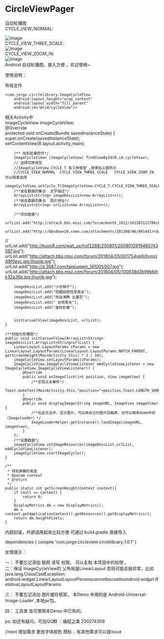 # CircleViewPager
 自动轮播图  
   CYCLE_VIEW_NORMAL:    
     
  ![image](https://github.com/CodingForAndroid/CircleViewPager/blob/master/screenshot/CYCLE_VIEW_NORMAL.gif)  
  CYCLE_VIEW_THREE_SCALE:  
  ![image](https://github.com/CodingForAndroid/CircleViewPager/blob/master/screenshot/CYCLE_VIEW_THREE_SCALE.gif)  
  CYCLE_VIEW_ZOOM_IN:  
  ![image](https://github.com/CodingForAndroid/CircleViewPager/blob/master/screenshot/CYCLE_VIEW_ZOOM_IN.gif)  
 Android  自动轮播图，接入方便 ，欢迎使用~

 使用说明：

 布局文件

    <com.jorge.circlelibrary.ImageCycleView
        android:layout_height="wrap_content"
        android:layout_width="fill_parent"
        android:id="@+id/cycleView"/>



相关Activity中   
    ImageCycleView imageCycleView;   
    @Override   
    protected void onCreate(Bundle savedInstanceState) {   
        super.onCreate(savedInstanceState);   
        setContentView(R.layout.activity_main);   

        /** 找到轮播控件*/
        imageCycleView= (ImageCycleView) findViewById(R.id.cycleView);
        // 选择切换类型
        //ImageCycleView.CYCLE_T 有三种类型 ,效果如上图所示
        //CYCLE_VIEW_NORMAL  CYCLE_VIEW_THREE_SCALE   CYCLE_VIEW_ZOOM_IN   可以随意选择
        imageCycleView.setCycle_T(ImageCycleView.CYCLE_T.CYCLE_VIEW_THREE_SCALE);
        /**装在数据的集合  文字描述*/
        ArrayList<String> imageDescList=new ArrayList<>();
        /**装在数据的集合  图片地址*/
        ArrayList<String> urlList=new ArrayList<>();

        /**添加数据*/
        urlList.add("http://attach.bbs.miui.com/forum/month_1012/101203122706c89249c8f58fcc.jpg");
        urlList.add("http://bbsdown10.cnmo.com/attachments/201308/06/091441rn5ww131m0gj55r0.jpg");
//      urlList.add("http://kuoo8.com/wall_up/hsf2288/200801/2008012919460743597.jpg");   
        urlList.add("http://attach.bbs.miui.com/forum/201604/05/001754vp6j0vmcj49f0evc.jpg.thumb.jpg");   
        urlList.add("http://d.3987.com/taiqiumein_141001/007.jpg");   
        urlList.add("http://attach.bbs.miui.com/forum/201604/05/100838d2b99k6ihk32a36a.jpg.thumb.jpg");   

        imageDescList.add("小仓柚子");
        imageDescList.add("抚媚妖娆性感美女");
        imageDescList.add("热血沸腾 比基尼");
        imageDescList.add(" 台球美女");
        imageDescList.add("身材妙曼");


        initCarsuelView(imageDescList, urlList);
    }

    /**初始化轮播图*/
    public void initCarsuelView(ArrayList<String> imageDescList,ArrayList<String>urlList) {
        LinearLayout.LayoutParams cParams = new LinearLayout.LayoutParams(LinearLayout.LayoutParams.MATCH_PARENT, getScreenHeight(MainActivity.this) * 3 / 10);
        imageCycleView.setLayoutParams(cParams);
        ImageCycleView.ImageCycleViewListener mAdCycleViewListener = new ImageCycleView.ImageCycleViewListener() {
            @Override
            public void onImageClick(int position, View imageView) {
                /**实现点击事件*/
                Toast.makeText(MainActivity.this,"position="+position,Toast.LENGTH_SHORT).show();
            }
            @Override
            public void displayImage(String imageURL, ImageView imageView) {
                /**在此方法中，显示图片，可以用自己的图片加载库，也可以用本demo中的（Imageloader）*/
                ImageLoaderHelper.getInstance().loadImage(imageURL, imageView);
            }
        };
        /**设置数据*/
        imageCycleView.setImageResources(imageDescList,urlList, mAdCycleViewListener);
        imageCycleView.startImageCycle();
    }

    /**
     * 得到屏幕的高度
     * @param context
     * @return
     */
    public static int getScreenHeight(Context context){
        if (null == context) {
            return 0;
        }
        DisplayMetrics dm = new DisplayMetrics();
        dm = context.getApplicationContext().getResources().getDisplayMetrics();
        return dm.heightPixels;
    }

内部封装，外部调用起来比较方便
可通过 build.gradle 直接导入

  dependencies {
    compile 'com.jorge.circleview:circlelibrary:1.0.1'
}



友情提示：

一： 不要忘记添加  联网  读写 权限， 可以复制 本项目中的权限 。    
二：保证 ImageCycleView的 父布局是LinearLayout 否则可能会报异常，比如 java.lang.ClassCastException: android.widget.LinearLayout$LayoutParams cannot be cast to android.widget.RelativeLayout$LayoutParams    

三： 不要忘记添加 图片缓存框架， 本Demo 中用的是  Android-Universal-Image-Loader ,本地jar包。

四： 工具类 皆可使用本Demo 中已有的。


ps: 如还有疑问，可加QQ群 ：编程之美 230274309


//next 增加需求   更改字体颜色  图标 .. 有其他需求可以提issue
